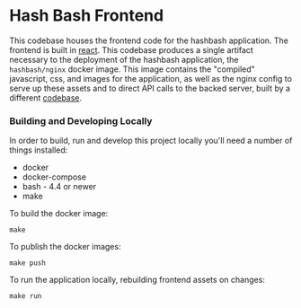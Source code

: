 Hash Bash Frontend
==================
This codebase houses the frontend code for the hashbash application. The frontend is built in
[react](https://reactjs.org/). This codebase produces a single artifact necessary to the
deployment of the hashbash application, the `hashbash/nginx` docker image. This image
contains the "compiled" javascript, css, and images for the application, as well as the nginx
config to serve up these assets and to direct API calls to the backed server, built by
a different [codebase](https://github.com/norwoodj/hashbash-java-server).

### Building and Developing Locally
In order to build, run and develop this project locally you'll need a number of things installed:

* docker
* docker-compose
* bash - 4.4 or newer
* make

To build the docker image:
```
make
```

To publish the docker images:
```
make push
```

To run the application locally, rebuilding frontend assets on changes:
```
make run
```
